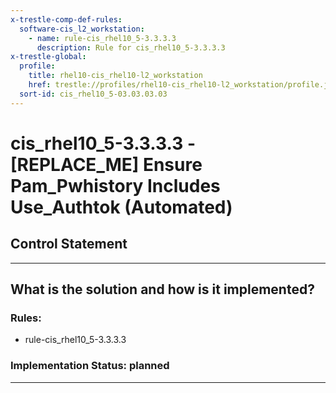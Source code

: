 ```yaml
---
x-trestle-comp-def-rules:
  software-cis_l2_workstation:
    - name: rule-cis_rhel10_5-3.3.3.3
      description: Rule for cis_rhel10_5-3.3.3.3
x-trestle-global:
  profile:
    title: rhel10-cis_rhel10-l2_workstation
    href: trestle://profiles/rhel10-cis_rhel10-l2_workstation/profile.json
  sort-id: cis_rhel10_5-03.03.03.03
---
```


# cis_rhel10_5-3.3.3.3 - \[REPLACE_ME\] Ensure Pam_Pwhistory Includes Use_Authtok (Automated)

## Control Statement

______________________________________________________________________

## What is the solution and how is it implemented?

<!-- For implementation status enter one of: implemented, partial, planned, alternative, not-applicable -->

<!-- Note that the list of rules under ### Rules: is read-only and changes will not be captured after assembly to JSON -->

<!-- Add control implementation description here for control: cis_rhel10_5-3.3.3.3 -->

### Rules:

  - rule-cis_rhel10_5-3.3.3.3

### Implementation Status: planned

______________________________________________________________________
